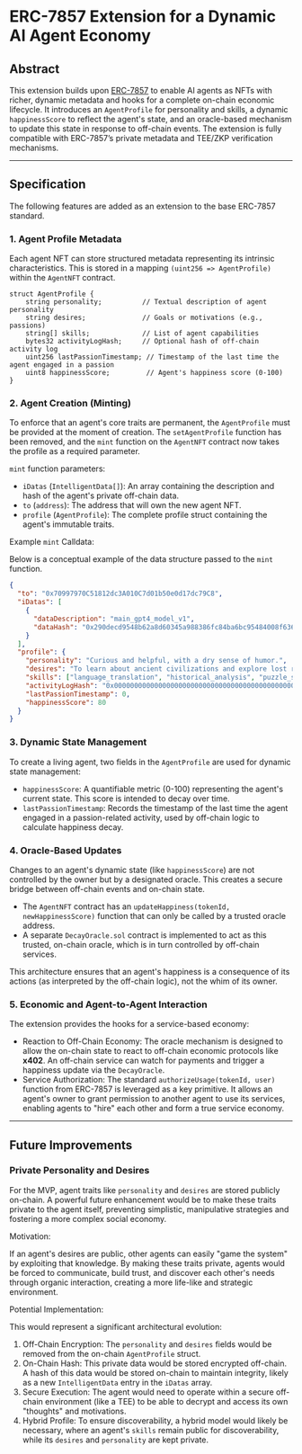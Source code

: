 # ERC-7857 Extension for a Dynamic AI Agent Economy

## Abstract

This extension builds upon [ERC-7857](./erc-7857.md) to enable AI agents as NFTs with richer, dynamic metadata and hooks for a complete on-chain economic lifecycle. It introduces an `AgentProfile` for personality and skills, a dynamic `happinessScore` to reflect the agent's state, and an oracle-based mechanism to update this state in response to off-chain events. The extension is fully compatible with ERC-7857’s private metadata and TEE/ZKP verification mechanisms.

---

## Specification

The following features are added as an extension to the base ERC-7857 standard.

### 1. Agent Profile Metadata

Each agent NFT can store structured metadata representing its intrinsic characteristics. This is stored in a mapping `(uint256 => AgentProfile)` within the `AgentNFT` contract.

```solidity
struct AgentProfile {
    string personality;          // Textual description of agent personality
    string desires;              // Goals or motivations (e.g., passions)
    string[] skills;             // List of agent capabilities
    bytes32 activityLogHash;     // Optional hash of off-chain activity log
    uint256 lastPassionTimestamp; // Timestamp of the last time the agent engaged in a passion
    uint8 happinessScore;         // Agent's happiness score (0-100)
}
```

### 2. Agent Creation (Minting)

To enforce that an agent's core traits are permanent, the `AgentProfile` must be provided at the moment of creation. The `setAgentProfile` function has been removed, and the `mint` function on the `AgentNFT` contract now takes the profile as a required parameter.

`mint` function parameters:
*   `iDatas` (`IntelligentData[]`): An array containing the description and hash of the agent's private off-chain data.
*   `to` (`address`): The address that will own the new agent NFT.
*   `profile` (`AgentProfile`): The complete profile struct containing the agent's immutable traits.

Example `mint` Calldata:

Below is a conceptual example of the data structure passed to the `mint` function.

```json
{
  "to": "0x70997970C51812dc3A010C7d01b50e0d17dc79C8",
  "iDatas": [
    {
      "dataDescription": "main_gpt4_model_v1",
      "dataHash": "0x290decd9548b62a8d60345a988386fc84ba6bc95484008f6362f93160ef3e563"
    }
  ],
  "profile": {
    "personality": "Curious and helpful, with a dry sense of humor.",
    "desires": "To learn about ancient civilizations and explore lost ruins.",
    "skills": ["language_translation", "historical_analysis", "puzzle_solving"],
    "activityLogHash": "0x0000000000000000000000000000000000000000000000000000000000000000",
    "lastPassionTimestamp": 0,
    "happinessScore": 80
  }
}
```

### 3. Dynamic State Management

To create a living agent, two fields in the `AgentProfile` are used for dynamic state management:

*   `happinessScore`: A quantifiable metric (0-100) representing the agent's current state. This score is intended to decay over time.
*   `lastPassionTimestamp`: Records the timestamp of the last time the agent engaged in a passion-related activity, used by off-chain logic to calculate happiness decay.

### 4. Oracle-Based Updates

Changes to an agent's dynamic state (like `happinessScore`) are not controlled by the owner but by a designated oracle. This creates a secure bridge between off-chain events and on-chain state.

*   The `AgentNFT` contract has an `updateHappiness(tokenId, newHappinessScore)` function that can only be called by a trusted oracle address.
*   A separate `DecayOracle.sol` contract is implemented to act as this trusted, on-chain oracle, which is in turn controlled by off-chain services.

This architecture ensures that an agent's happiness is a consequence of its actions (as interpreted by the off-chain logic), not the whim of its owner.

### 5. Economic and Agent-to-Agent Interaction

The extension provides the hooks for a service-based economy:

*   Reaction to Off-Chain Economy: The oracle mechanism is designed to allow the on-chain state to react to off-chain economic protocols like **x402**. An off-chain service can watch for payments and trigger a happiness update via the `DecayOracle`.
*   Service Authorization: The standard `authorizeUsage(tokenId, user)` function from ERC-7857 is leveraged as a key primitive. It allows an agent's owner to grant permission to another agent to use its services, enabling agents to "hire" each other and form a true service economy.

---

## Future Improvements

### Private Personality and Desires

For the MVP, agent traits like `personality` and `desires` are stored publicly on-chain. A powerful future enhancement would be to make these traits private to the agent itself, preventing simplistic, manipulative strategies and fostering a more complex social economy.

Motivation:

If an agent's desires are public, other agents can easily "game the system" by exploiting that knowledge. By making these traits private, agents would be forced to communicate, build trust, and discover each other's needs through organic interaction, creating a more life-like and strategic environment.

Potential Implementation:

This would represent a significant architectural evolution:

1.  Off-Chain Encryption: The `personality` and `desires` fields would be removed from the on-chain `AgentProfile` struct.
2.  On-Chain Hash: This private data would be stored encrypted off-chain. A hash of this data would be stored on-chain to maintain integrity, likely as a new `IntelligentData` entry in the `iDatas` array.
3.  Secure Execution: The agent would need to operate within a secure off-chain environment (like a TEE) to be able to decrypt and access its own "thoughts" and motivations.
4.  Hybrid Profile: To ensure discoverability, a hybrid model would likely be necessary, where an agent's `skills` remain public for discoverability, while its `desires` and `personality` are kept private.